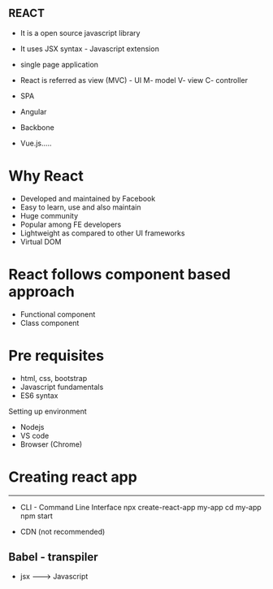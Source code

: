 ## REACT
- It is a open source javascript library
- It uses JSX syntax - Javascript extension
- single page application 
- React is referred as view (MVC) - UI
M- model
V- view
C- controller

- SPA
- Angular
- Backbone
- Vue.js.....

# Why React
- Developed and maintained by Facebook
- Easy to learn, use and also maintain
- Huge community
- Popular among FE developers
- Lightweight as compared to other UI frameworks
- Virtual DOM


# React follows component based approach
- Functional component
- Class component


# Pre requisites 
- html, css, bootstrap
- Javascript fundamentals
- ES6 syntax


Setting up environment
- Nodejs
- VS code
- Browser (Chrome)

# Creating react app
 - ----------------- 
 - CLI - Command Line Interface 
 npx create-react-app my-app
 cd my-app
 npm start

- CDN (not recommended)
<script crossorigin src="https://unpkg.com/react@18/umd/react.development.js"></script>
<script crossorigin src="https://unpkg.com/react-dom@18/umd/react-dom.development.js"></script>


Babel - transpiler
------------------- 
- jsx ---> Javascript



 

